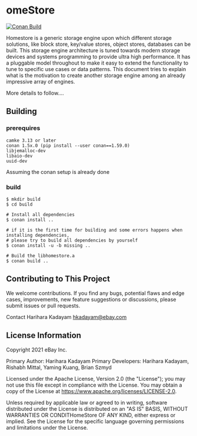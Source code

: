 # omeStore
[![Conan Build](https://github.com/eBay/HomeStore/actions/workflows/merge_conan_build.yml/badge.svg?branch=master)](https://github.com/eBay/HomeStore/actions/workflows/merge_conan_build.yml)

Homestore is a generic storage engine upon which different storage solutions, like block store, key/value stores, object stores, databases can be built. This storage engine architecture is tuned towards modern storage devices and systems programming to provide ultra high performance. It has a pluggable model throughout to make it easy to extend the functionality to tune to specific use cases or data patterns. This document tries to explain what is the motivation to create another storage engine among an already impressive array of engines.

More details to follow....

## Building

### prerequires
```
camke 3.13 or later
conan 1.5x.0 (pip install --user conan==1.59.0)
libjemalloc-dev
libaio-dev
uuid-dev
```
Assuming the conan setup is already done
### build
```
$ mkdir build
$ cd build

# Install all dependencies
$ conan install ..

# if it is the first time for building and some errors happens when installing dependencies,
# please try to build all dependencies by yourself
$ conan install -u -b missing ..

# Build the libhomestore.a
$ conan build ..
```
## Contributing to This Project
We welcome contributions. If you find any bugs, potential flaws and edge cases, improvements, new feature suggestions or discussions, please submit issues or pull requests.

Contact
Harihara Kadayam hkadayam@ebay.com

## License Information
Copyright 2021 eBay Inc.

Primary Author: Harihara Kadayam
Primary Developers: Harihara Kadayam, Rishabh Mittal, Yaming Kuang, Brian Szmyd

Licensed under the Apache License, Version 2.0 (the "License"); you may not use this file except in compliance with the License. You may obtain a copy of the License at https://www.apache.org/licenses/LICENSE-2.0.

Unless required by applicable law or agreed to in writing, software distributed under the License is distributed on an "AS IS" BASIS, WITHOUT WARRANTIES OR CONDITHomeStore OF ANY KIND, either express or implied. See the License for the specific language governing permissions and limitations under the License.
